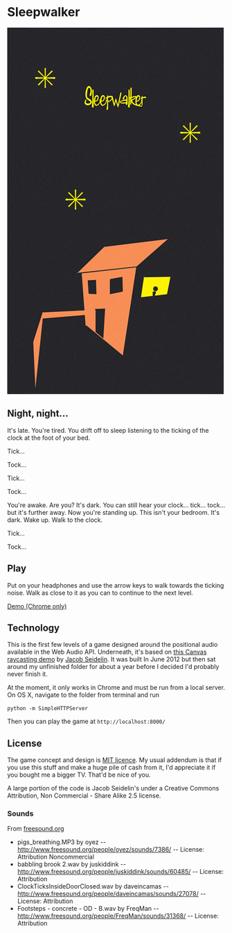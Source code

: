 Sleepwalker
===

<img src="intro/title.png">

Night, night...
---

It's late. You're tired. You drift off to sleep listening to the ticking of the clock at the foot of your bed. 

Tick...

Tock...

Tick...

Tock...

You're awake. Are you? It's dark. You can still hear your clock... tick... tock... but it's further away. Now you're standing up. This isn't your bedroom. It's dark. Wake up. Walk to the clock.

Tick...

Tock...

Play
---

Put on your headphones and use the arrow keys to walk towards the ticking noise. Walk as close to it as you can to continue to the next level.

[Demo (Chrome only)](http://apps.angryrobotzombie.com/sleepwalker)


Technology
---

This is the first few levels of a game designed around the positional audio available in the Web Audio API. Underneath, it's based on [this Canvas raycasting demo](http://dev.opera.com/articles/view/creating-pseudo-3d-games-with-html-5-can-1/) by [Jacob Seidelin](http://blog.nihilogic.dk/). It was built In June 2012 but then sat around my unfinished folder for about a year before I decided I'd probably never finish it.

At the moment, it only works in Chrome and must be run from a local server. On OS X, navigate to the folder from terminal and run 

    python -m SimpleHTTPServer
    
Then you can play the game at `http://localhost:8000/`

License
---

The game concept and design is [MIT licence](http://thingsinjars.mit-license.org/). My usual addendum is that if you use this stuff and make a huge pile of cash from it, I'd appreciate it if you bought me a bigger TV. That'd be nice of you.

A large portion of the code is Jacob Seidelin's under a Creative Commons Attribution, Non Commercial - Share Alike 2.5 license.

### Sounds

From [freesound.org](http://freesound.org) 

  * pigs_breathing.MP3 by oyez -- http://www.freesound.org/people/oyez/sounds/7386/ -- License: Attribution Noncommercial
  * babbling brook 2.wav by juskiddink -- http://www.freesound.org/people/juskiddink/sounds/60485/ -- License: Attribution
  * ClockTicksInsideDoorClosed.wav by daveincamas -- http://www.freesound.org/people/daveincamas/sounds/27078/ -- License: Attribution
  * Footsteps - concrete - OD - B.wav by FreqMan -- http://www.freesound.org/people/FreqMan/sounds/31368/ -- License: Attribution